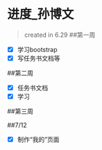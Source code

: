 ﻿# 进度_孙博文

> created in 6.29
##第一周

- [x] 学习bootstrap
- [x] 写任务书文档等

##第二周

- [x] 任务书文档
- [x] 学习

##第三周

##7/12

- [x] 制作“我的”页面
